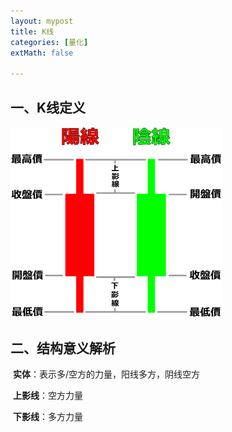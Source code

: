 ```yaml
---
layout: mypost
title: K线
categories: [量化]
extMath: false

---
```


##  一、K线定义

<img src="https://raw.githubusercontent.com/hitptep/hitptep.github.io/main/post/2022/1200px-Candlestick.svg.png" alt="1200px-Candlestick.svg" style="zoom:33%;" />

## 二、结构意义解析

​	**实体**：表示多/空方的力量，阳线多方，阴线空方

​	**上影线**：空方力量

​	**下影线**：多方力量



<div class="wildfire_thread">
<script src="https://utteranc.es/client.js"
        repo="hitptep/hitptep.github.io"
        issue-term="pathname"
        theme="photon-dark"
        crossorigin="anonymous"
        async>
</script>
</div>





